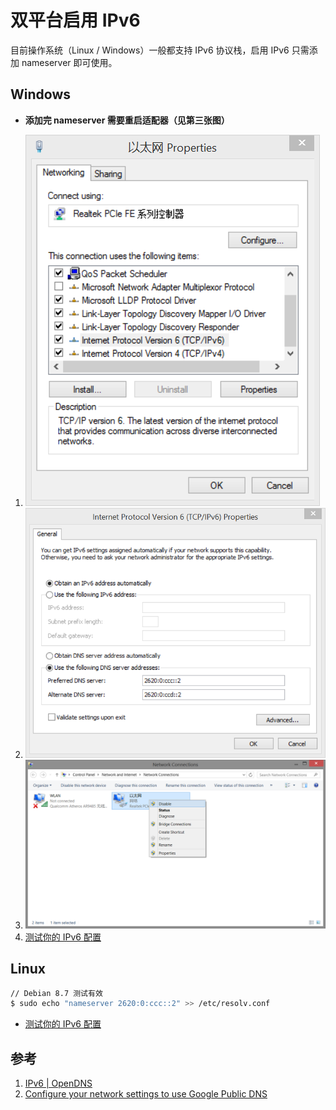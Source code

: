 # 双平台启用 IPv6

目前操作系统（Linux / Windows）一般都支持 IPv6 协议栈，启用 IPv6 只需添加 nameserver 即可使用。

## Windows

- **添加完 nameserver 需要重启适配器（见第三张图）**

1. ![](../res/enable-ipv6-1.png)
1. ![](../res/enable-ipv6-2.png)
1. ![](../res/enable-ipv6-3.png)
1. [测试你的 IPv6 配置](http://www.test-ipv6.com/)

## Linux

```bash
// Debian 8.7 测试有效
$ sudo echo "nameserver 2620:0:ccc::2" >> /etc/resolv.conf
```
- [测试你的 IPv6 配置](http://www.test-ipv6.com/)


## 参考

1. [IPv6 | OpenDNS](https://www.opendns.com/about/innovations/ipv6/)
1. [Configure your network settings to use Google Public DNS](https://developers.google.com/speed/public-dns/docs/using)